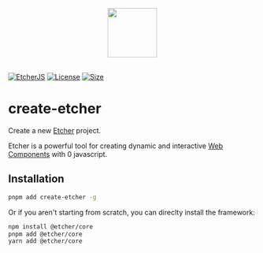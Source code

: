 <div align="center">
  <img src="https://etcherjs.vercel.app/assets/etcher.png" width="100"/>
</div>

<br/>

[size-img]: https://img.shields.io/bundlephobia/minzip/create-etcher?color=d34ebb&style=for-the-badge
[site-img]: https://img.shields.io/badge/EtcherJS-d34ebb?style=for-the-badge
[license-img]: https://img.shields.io/npm/l/@etcher/core?color=d34ebb&style=for-the-badge

[![EtcherJS][site-img]](https://etcherjs.vercel.app)
[![License][license-img]](https://github.com/etcherjs/etcher/tree/main/LICENSE.md)
[![Size][size-img]](https://bundlephobia.com/result?p=@etcher/core)

# create-etcher

Create a new [Etcher](https://npmjs.com/package/@etcher/core) project.

Etcher is a powerful tool for creating dynamic and interactive [Web Components](https://developer.mozilla.org/en-US/docs/Web/Web_Components) with 0 javascript.

## Installation

```bash
pnpm add create-etcher -g
```

Or if you aren't starting from scratch, you can direclty install the framework:

```bash
npm install @etcher/core
pnpm add @etcher/core
yarn add @etcher/core
```
